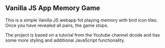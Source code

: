 ## Vanilla JS App Memory Game

This is a simple Vanilla JS webapp fot playing memory with bird icon tiles. Once you have revealed all pairs, the game stops.

The project is based on a tutorial from the Youtube channel dcode and has some more styling and additional JavaScript functionality.
